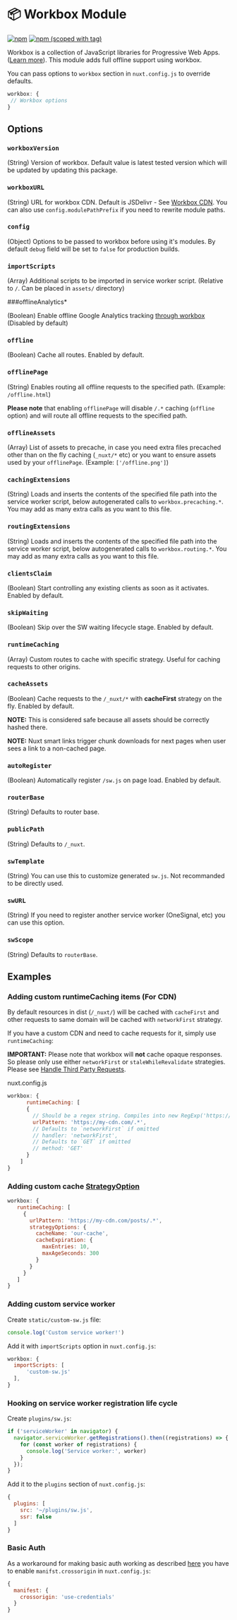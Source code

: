 # 📦 Workbox Module

[![npm](https://img.shields.io/npm/dt/@nuxtjs/workbox.svg?style=flat-square)](https://npmjs.com/package/@nuxtjs/workbox)
[![npm (scoped with tag)](https://img.shields.io/npm/v/@nuxtjs/workbox/latest.svg?style=flat-square)](https://npmjs.com/package/@nuxtjs/workbox)

Workbox is a collection of JavaScript libraries for Progressive Web Apps.
([Learn more](https://developers.google.com/web/tools/workbox)). This module adds full offline support using workbox.

You can pass options to `workbox` section in `nuxt.config.js` to override defaults.

```js
workbox: {
 // Workbox options
}
```

## Options

### `workboxVersion`

(String) Version of workbox. Default value is latest tested version which will be updated by updating this package.

### `workboxURL`

(String) URL for workbox CDN. Default is JSDelivr - See [Workbox CDN](https://github.com/nuxt-community/workbox-cdn). You can also use `config.modulePathPrefix` if you need to rewrite module paths.

### `config`

(Object) Options to be passed to workbox before using it's modules. By default `debug` field will be set to `false` for production builds.

### `importScripts`

(Array) Additional scripts to be imported in service worker script. (Relative to `/`. Can be placed in `assets/` directory)

###offlineAnalytics*

(Boolean) Enable offline Google Analytics tracking [through workbox](https://developers.google.com/web/tools/workbox/guides/enable-offline-analytics) (Disabled by default)

### `offline`

(Boolean) Cache all routes. Enabled by default.

### `offlinePage`

(String) Enables routing all offline requests to the specified path. (Example: `/offline.html`)

**Please note** that enabling `offlinePage` will disable `/.*` caching (`offline` option) and will route all offline requests to the specified path.

### `offlineAssets`

(Array) List of assets to precache, in case you need extra files precached other than on the fly caching (`_nuxt/*` etc) or you want to ensure assets used by your `offlinePage`. (Example: `['/offline.png']`)

### `cachingExtensions`

(String) Loads and inserts the contents of the specified file path into the service worker script, below autogenerated calls to `workbox.precaching.*`. You may add as many extra calls as you want to this file.

### `routingExtensions`

(String) Loads and inserts the contents of the specified file path into the service worker script, below autogenerated calls to `workbox.routing.*`. You may add as many extra calls as you want to this file.

### `clientsClaim`

(Boolean) Start controlling any existing clients as soon as it activates. Enabled by default.

### `skipWaiting`

(Boolean) Skip over the SW waiting lifecycle stage. Enabled by default.

### `runtimeCaching`

(Array) Custom routes to cache with specific strategy. Useful for caching requests to other origins.

### `cacheAssets`

(Boolean) Cache requests to the `/_nuxt/*` with **cacheFirst** strategy on the fly. Enabled by default.

**NOTE:** This is considered safe because all assets should be correctly hashed there.

**NOTE:** Nuxt smart links trigger chunk downloads for next pages when user sees a link to a non-cached page.

### `autoRegister`

(Boolean) Automatically register `/sw.js` on page load. Enabled by default.

### `routerBase`

(String) Defaults to router base.

### `publicPath`

(String) Defaults to `/_nuxt`.

### `swTemplate`

(String) You can use this to customize generated `sw.js`. Not recommanded to be directly used.

### `swURL`

(String) If you need to register another service worker (OneSignal, etc) you can use this option.

### `swScope`

(String) Defaults to `routerBase`.

## Examples

### Adding custom runtimeCaching items (For CDN)

By default resources in dist (`/_nuxt/`) will be cached with `cacheFirst` and other requests to same domain will be cached with `networkFirst` strategy.

If you have a custom CDN and need to cache requests for it, simply use `runtimeCaching`:

**IMPORTANT:** Please note that workbox will **not** cache opaque responses. So please only use either `networkFirst` or `staleWhileRevalidate` strategies. Please see [Handle Third Party Requests](https://developers.google.com/web/tools/workbox/guides/handle-third-party-requests).

nuxt.config.js
```js
workbox: {
      runtimeCaching: [
      {
        // Should be a regex string. Compiles into new RegExp('https://my-cdn.com/.*')
        urlPattern: 'https://my-cdn.com/.*',
        // Defaults to `networkFirst` if omitted
        // handler: 'networkFirst',
        // Defaults to `GET` if omitted
        // method: 'GET'
      }
    ]
}
```

### Adding custom cache [StrategyOption](https://developers.google.com/web/tools/workbox/reference-docs/latest/workbox.strategies)

```js
workbox: {
   runtimeCaching: [
     {
       urlPattern: 'https://my-cdn.com/posts/.*',
       strategyOptions: {
         cacheName: 'our-cache',
         cacheExpiration: {
           maxEntries: 10,
           maxAgeSeconds: 300
         }
       }
     }
   ]
}
```

### Adding custom service worker

Create `static/custom-sw.js` file:

```js
console.log('Custom service worker!')
```

Add it with `importScripts` option in `nuxt.config.js`:

```js
workbox: {
  importScripts: [
      'custom-sw.js'
  ],
}
```

### Hooking on service worker registration life cycle

Create `plugins/sw.js`:

```js
if ('serviceWorker' in navigator) {
  navigator.serviceWorker.getRegistrations().then((registrations) => {
    for (const worker of registrations) {
      console.log('Service worker:', worker)
    }
  });
}
```

Add it to the `plugins` section of `nuxt.config.js`:

```js
{
  plugins: [
    src: '~/plugins/sw.js',
    ssr: false
  ]
}
```

### Basic Auth

As a workaround for making basic auth working as described [here](https://thatemil.com/blog/2018/02/21/pwa-basic-auth)
you have to enable `manifst.crossorigin` in `nuxt.config.js`:

```js
{
  manifest: {
    crossorigin: 'use-credentials'
  }
}
```


